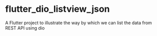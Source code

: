 # flutter_dio_listview_json

A Flutter project to illustrate the way by which we can list the data from REST API using dio
